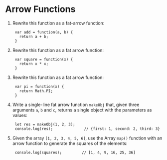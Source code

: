 # Arrow Functions

1. Rewrite this function as a fat-arrow function:

        var add = function(a, b) {
          return a + b;
        }

2. Rewrite this function as a fat arrow function:

        var square = function(x) {
          return x * x;
        }

3. Rewrite this function as a fat arrow function:

        var pi = function(x) {
          return Math.PI;
        }

4. Write a single-line fat arrow function `makeObj` that, given three
   arguments `a`, `b` and `c`, returns a single object with the
   parameters as values:

        let res = makeObj(1, 2, 3);
        console.log(res);              // {first: 1, second: 2, third: 3}

5. Given the array `[1, 2, 3, 4, 5, 6]`, use the Array `map()` function
   with an arrow function to generate the squares of the elements:

        console.log(squares);         // [1, 4, 9, 16, 25, 36]
